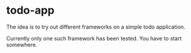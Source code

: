 # todo-app

The idea is to try out different frameworks on a simple todo application. 

Currently only one such framework has been tested. You have to start somewhere.
